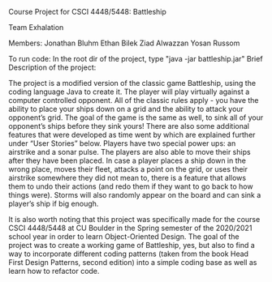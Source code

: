 Course Project for CSCI 4448/5448: Battleship

Team Exhalation

Members:
Jonathan Bluhm
Ethan Bilek
Ziad Alwazzan
Yosan Russom

To run code:
In the root dir of the project, type "java -jar battleship.jar"
Brief Description of the project:

The project is a modified version of the classic game Battleship, using the coding language Java to create it. The player will play virtually against a computer controlled opponent. All of the classic rules apply - you have the ability to place your ships down on a grid and the ability to attack your opponent’s grid. The goal of the game is the same as well, to sink all of your opponent’s ships before they sink yours! There are also some additional features that were developed as time went by which are explained further under “User Stories” below. Players have two special power ups: an airstrike and a sonar pulse. The players are also able to move their ships after they have been placed. In case a player places a ship down in the wrong place, moves their fleet, attacks a point on the grid, or uses their airstrike somewhere they did not mean to, there is a feature that allows them to undo their actions (and redo them if they want to go back to how things were). Storms will also randomly appear on the board and can sink a player’s ship if big enough. 

It is also worth noting that this project was specifically made for the course CSCI 4448/5448 at CU Boulder in the Spring semester of the 2020/2021 school year in order to learn Object-Oriented Design. The goal of the project was to create a working game of Battleship, yes, but also to find a way to incorporate different coding patterns (taken from the book Head First Design Patterns, second edition) into a simple coding base as well as learn how to refactor code.
